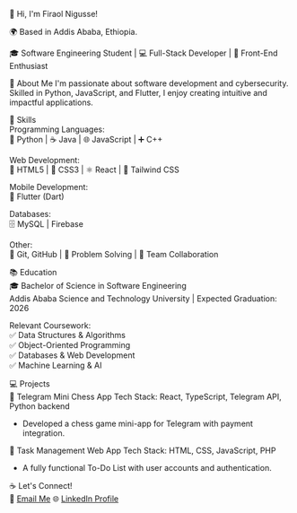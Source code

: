 👋 Hi, I'm Firaol Nigusse!

🌍 Based in Addis Ababa, Ethiopia.  

🎓 Software Engineering Student | 💻 Full-Stack Developer | 🎨 Front-End Enthusiast  

🚀 About Me
I'm passionate about software development and cybersecurity. Skilled in Python, JavaScript, and Flutter, I enjoy creating intuitive and impactful applications.

🔧 Skills  
Programming Languages:  
🐍 Python | ☕ Java | 🌐 JavaScript | ➕ C++  

Web Development:  
📄 HTML5 | 🎨 CSS3 | ⚛️ React | 🚀 Tailwind CSS  

Mobile Development:  
📱 Flutter (Dart)  
  
Databases:  
🗄️ MySQL | Firebase  

Other:  
🔗 Git, GitHub | 🧩 Problem Solving | 🤝 Team Collaboration  

📚 Education  
🎓 Bachelor of Science in Software Engineering  
Addis Ababa Science and Technology University | Expected Graduation: 2026 

Relevant Coursework:  
✅ Data Structures & Algorithms  
✅ Object-Oriented Programming  
✅ Databases & Web Development  
✅ Machine Learning & AI  

💻 Projects  
🌟 Telegram Mini Chess App
Tech Stack: React, TypeScript, Telegram API, Python backend  
- Developed a chess game mini-app for Telegram with payment integration.  

🌟 Task Management Web App 
Tech Stack: HTML, CSS, JavaScript, PHP  
- A fully functional To-Do List with user accounts and authentication.  
  

☕ Let's Connect!  
📧 [Email Me](mailto:franigussie@gmail.com)
🌐 [LinkedIn Profile](https://www.linkedin.com/in/firaol-nigusse-87a961337/)  
 

